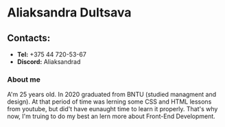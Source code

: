 # **Aliaksandra Dultsava**
## **Contacts:**
* **Tel:** +375 44 720-53-67
* **Discord:** Aliaksandrad
### **About me**
A'm 25 years old. In 2020 graduated from BNTU (studied managment and design). At that period of time was lerning some CSS and HTML lessons from youtube, but did't have eunaught time to learn it properly. That's why now, I'm truing to do my best an lern more about Front-End Development.